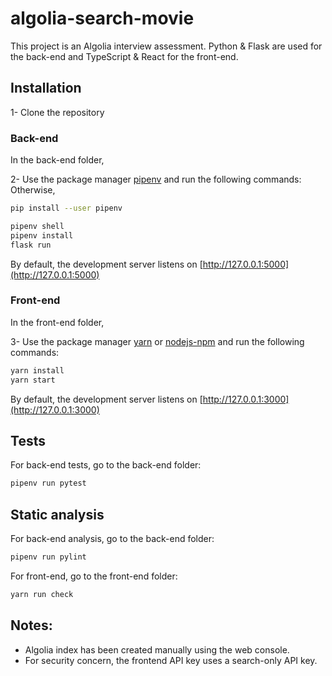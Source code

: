 # algolia-search-movie

This project is an Algolia interview assessment.
Python & Flask are used for the back-end and TypeScript & React for the front-end.

## Installation

1- Clone the repository

### Back-end

In the back-end folder,

2- Use the package manager [pipenv](https://pipenv-es.readthedocs.io/es/stable/) and run the following commands:
Otherwise,

```bash
pip install --user pipenv
```

```bash
pipenv shell
pipenv install
flask run
```

By default, the development server listens on [http://127.0.0.1:5000](http://127.0.0.1:5000)

### Front-end

In the front-end folder,

3- Use the package manager [yarn](https://yarnpkg.com/) or [nodejs-npm](https://docs.npmjs.com/downloading-and-installing-node-js-and-npm) and run the following commands:

```bash
yarn install
yarn start
```

By default, the development server listens on [http://127.0.0.1:3000](http://127.0.0.1:3000)

## Tests

For back-end tests, go to the back-end folder:

```bash
pipenv run pytest
```

## Static analysis

For back-end analysis, go to the back-end folder:

```bash
pipenv run pylint
```

For front-end, go to the front-end folder:

```bash
yarn run check
```

## Notes:

- Algolia index has been created manually using the web console.
- For security concern, the frontend API key uses a search-only API key.
